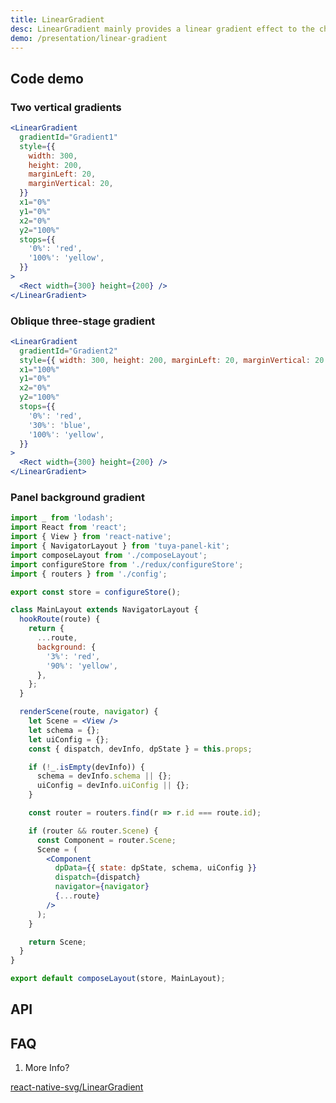 ```yaml
---
title: LinearGradient
desc: LinearGradient mainly provides a linear gradient effect to the child nodes.
demo: /presentation/linear-gradient
---
```


## Code demo

### Two vertical gradients

```jsx
<LinearGradient
  gradientId="Gradient1"
  style={{
    width: 300,
    height: 200,
    marginLeft: 20,
    marginVertical: 20,
  }}
  x1="0%"
  y1="0%"
  x2="0%"
  y2="100%"
  stops={{
    '0%': 'red',
    '100%': 'yellow',
  }}
>
  <Rect width={300} height={200} />
</LinearGradient>
```

### Oblique three-stage gradient

```jsx
<LinearGradient
  gradientId="Gradient2"
  style={{ width: 300, height: 200, marginLeft: 20, marginVertical: 20 }}
  x1="100%"
  y1="0%"
  x2="0%"
  y2="100%"
  stops={{
    '0%': 'red',
    '30%': 'blue',
    '100%': 'yellow',
  }}
>
  <Rect width={300} height={200} />
</LinearGradient>
```

### Panel background gradient

```jsx
import _ from 'lodash';
import React from 'react';
import { View } from 'react-native';
import { NavigatorLayout } from 'tuya-panel-kit';
import composeLayout from './composeLayout';
import configureStore from './redux/configureStore';
import { routers } from './config';

export const store = configureStore();

class MainLayout extends NavigatorLayout {
  hookRoute(route) {
    return {
      ...route,
      background: {
        '3%': 'red',
        '90%': 'yellow',
      },
    };
  }

  renderScene(route, navigator) {
    let Scene = <View />
    let schema = {};
    let uiConfig = {};
    const { dispatch, devInfo, dpState } = this.props;

    if (!_.isEmpty(devInfo)) {
      schema = devInfo.schema || {};
      uiConfig = devInfo.uiConfig || {};
    }

    const router = routers.find(r => r.id === route.id);

    if (router && router.Scene) {
      const Component = router.Scene;
      Scene = (
        <Component
          dpData={{ state: dpState, schema, uiConfig }}
          dispatch={dispatch}
          navigator={navigator}
          {...route}
        />
      );
    }

    return Scene;
  }
}

export default composeLayout(store, MainLayout);
```

## API

<API name="LinearGradientProps"></API>

## FAQ

1. More Info?

[react-native-svg/LinearGradient](https://github.com/react-native-community/react-native-svg#lineargradient)
